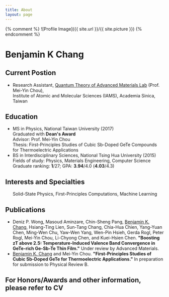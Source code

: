 ```yaml
---
title: About
layout: page
---
```

{% comment %} ![Profile Image]({{ site.url }}/{{ site.picture }}) {% endcomment %}

<h1>Benjamin K Chang</h1>

<!--<ul>My interests lie in computational studies of nanoscale physical phenomena in matters.</ul>-->

<h2>Current Postion</h2>
<ul>
<li>Research Assistant, <a href="https://www.iams.sinica.edu.tw/project/mychou">Quantum Theory of Advanced Materials Lab</a> (Prof. Mei-Yin Chou),<br> Institute of Atomic and Molecular Sciences (IAMS), Academia Sinica, Taiwan</li>
</ul>

<h2>Education</h2>
<ul class="skill-list">
	<li>MS in Physics, National Taiwan University (2017) <br> Graduated with <b>Dean's Award</b> <br> Advisor: Prof. Mei-Yin Chou <br> Thesis: First-Principles Studies of Cubic Sb-Doped GeTe Compounds for Thermoelectric Applications</li>
	<li>BS in Interdisciplinary Sciences, National Tsing Hua University (2015)<br>Fields of study: Physics, Materials Engineering, Computer Science <br> Graduate ranking: <b>1</b>/27; GPA: <b>3.94</b>/4.0 (<b>4.03</b>/4.3)</li>
</ul>

<h2>Interests and Specialties</h2>
<ul class="skill-list">
	Solid-State Physics, First-Principles Computations, Machine Learning
</ul>

<h2>Publications</h2>
<ul class="skill-list">
	<li>Deniz P. Wong, Masoud Aminzare, Chin-Sheng Pang, <u>Benjamin K. Chang</u>, Hsiang-Ting Lien, Sun-Tang Chang, Chia-Hua Chien, Yang-Yuan Chen, Ming-Wen Chu, Yaw-Wen Yang, Wen-Pin Hsieh, Gerda Rogl, Peter Rogl, Mei-Yin Chou, Li-Chyong Chen, and Kuei-Hsien Chen. <b>"Boosting zT above 2.5: Temperature-Induced Valence Band Convergence in GeTe-rich Ge-Sb-Te Thin Film."</b> Under review by Advanced Materials.</li>
	<li><u>Benjamin K. Chang</u> and Mei-Yin Chou. <b>"First-Principles Studies of Cubic Sb-Doped GeTe for Thermoelectric Applications."</b> In preparation for submission to Physical Review B.
</li>
</ul>

<h2>For Honors/Awards and other information, please refer to CV</h2>
